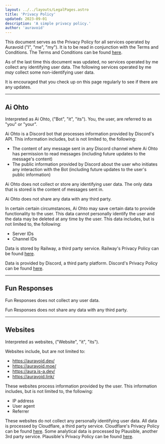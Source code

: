 ```yaml
---
layout: ../../layouts/LegalPages.astro
title: 'Privacy Policy'
updated: 2023-09-01
description: 'A simple privacy policy.'
author: 'auravoid'
---
```


This document serves as the Privacy Policy for all services operated by Auravoid ("I", "me", "my"). It is to be read in
conjunction with the Terms and Conditions. The Terms and Conditions can be found [here](/legal/terms).

As of the last time this document was updated, no services operated by me collect any identifying user data. The
following services operated by me _may_ collect some non-identifying user data.

It is encouraged that you check up on this page regularly to see if there are any updates.

---

## Ai Ohto

Interpreted as Ai Ohto, ("Bot", "it", "its"). You, the user, are referred to as "you" or "your".

Ai Ohto is a Discord bot that processes information provided by Discord's API. This information includes, but is not
limited to, the following:

- The content of any message sent in any Discord channel where Ai Ohto has permission to read messages (including future
  updates to the message's content)
- The public information provided by Discord about the user who initiates any interaction with the Bot (including future
  updates to the user's public information)

Ai Ohto does not collect or store any identifying user data. The only data that is stored is the content of messages
sent in.

Ai Ohto does not share any data with any third party.

In certain certain circumstances, Ai Ohto may save certain data to provide functionality to the user. This data cannot
personally identify the user and the data may be deleted at any time by the user. This data includes, but is not limited
to, the following:

- Server IDs
- Channel IDs

Data is stored by Railway, a third party service. Railway's Privacy Policy can be found
[here](https://railway.app/legal/privacy).

Data is provided by Discord, a third party platform. Discord's Privacy Policy can be found
[here](https://discord.com/privacy).

---

## Fun Responses

Fun Responses does not collect any user data.

Fun Responses does not share any data with any third party.

---

## Websites

Interpreted as websites, ("Website", "it", "its").

Websites include, but are not limited to:

- https://auravoid.dev/
- https://auravoid.moe/
- https://aura.is-a.dev/
- https://auravoid.link/

These websites process information provided by the user. This information includes, but is not limited to, the
following:

- IP address
- User agent
- Referrer

These websites do not collect any personally identifying user data. All data is processed by Cloudflare, a third party
service. Cloudflare's Privacy Policy can be found [here](https://www.cloudflare.com/privacypolicy/). Some analytical
data is processed by Plausible, another 3rd party service. Plausible's Privacy Policy can be found
[here](https://www.plausible.io/privacy).
